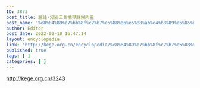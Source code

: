 ```yaml
---
ID: 3873
post_title: 脉经·分别三关境界脉候所主
post_name: '%e8%84%89%e7%bb%8f%c2%b7%e5%88%86%e5%88%ab%e4%b8%89%e5%85%b3%e5%a2%83%e7%95%8c%e8%84%89%e5%80%99%e6%89%80%e4%b8%bb'
author: Editor
post_date: 2022-02-10 16:47:14
layout: encyclopedia
link: 'http://kege.org.cn/encyclopedia/%e8%84%89%e7%bb%8f%c2%b7%e5%88%86%e5%88%ab%e4%b8%89%e5%85%b3%e5%a2%83%e7%95%8c%e8%84%89%e5%80%99%e6%89%80%e4%b8%bb'
published: true
tags: [ ]
categories: [ ]
---
```

http://kege.org.cn/3243